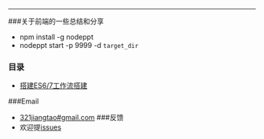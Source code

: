 ---
###关于前端的一些总结和分享
* npm install -g nodeppt
* nodeppt start -p 9999 -d `target_dir`

### 目录
* [搭建ES6/7工作流搭建](http://jthwong.github.io/shares/doc/es67workflow.htm)

###Email
* [321jiangtao#gmail.com](mailto:321jiangtao@gmail.com)
###反馈
* 欢迎提[issues](https://github.com/jtHwong/shares/issues)
